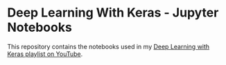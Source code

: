 # Deep Learning With Keras - Jupyter Notebooks
This repository contains the notebooks used in my [Deep Learning with Keras playlist on YouTube](https://www.youtube.com/playlist?list=PL_SSujepRkqyjjbWnXQBzKXXm86UQ53Ic).
